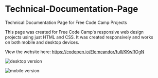 # Technical-Documentation-Page
Technical Documentation Page for Free Code Camp Projects

This page was created for Free Code Camp's responsive web design projects using just HTML and CSS. It was created responsively and works on both mobile and desktop devices.

View the website here: https://codepen.io/Elemeandor/full/KKwROgN

![desktop version](https://raw.githubusercontent.com/DrantDumani/Free-code-camp_projects/master/Screenshot_2020-01-12%20Technical%20Documentation%20Page(1).png)

![mobile version](https://raw.githubusercontent.com/DrantDumani/Free-code-camp_projects/master/Screenshot_2020-01-12%20Technical%20Documentation%20Page.png)

